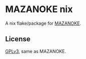 # MAZANOKE nix

A nix flake/package for [MAZANOKE](https://github.com/civilblur/mazanoke).

## License

[GPLv3](LICENSE), same as MAZANOKE.
